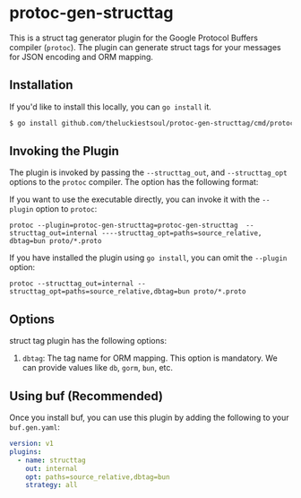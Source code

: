 # protoc-gen-structtag

This is a struct tag generator plugin for the Google Protocol Buffers compiler (`protoc`). The plugin can generate struct tags for your messages for JSON encoding and ORM mapping.

## Installation
If you'd like to install this locally, you can `go install` it.

```bash
$ go install github.com/theluckiestsoul/protoc-gen-structtag/cmd/protoc-gen-structtag@latest
```

## Invoking the Plugin

The plugin is invoked by passing the `--structtag_out`, and `--structtag_opt` options to the `protoc` compiler. The option has the
following format:

If you want to use the executable directly, you can invoke it with the `--plugin` option to `protoc`:

```
protoc --plugin=protoc-gen-structtag=protoc-gen-structtag  --structtag_out=internal ----structtag_opt=paths=source_relative, dbtag=bun proto/*.proto
```

If you have installed the plugin using `go install`, you can omit the `--plugin` option:

```
protoc --structtag_out=internal --structtag_opt=paths=source_relative,dbtag=bun proto/*.proto
```

## Options
struct tag plugin has the following options:
1. `dbtag`: The tag name for ORM mapping. This option is mandatory. We can provide values like `db`, `gorm`, `bun`, etc.

## Using buf (Recommended)

Once you install buf, you can use this plugin by adding the following to your `buf.gen.yaml`:

```yaml
version: v1
plugins:
  - name: structtag
    out: internal
    opt: paths=source_relative,dbtag=bun
    strategy: all
```
